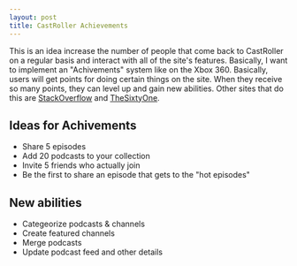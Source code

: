```yaml
---
layout: post
title: CastRoller Achievements
---
```


This is an idea increase the number of people that come back to CastRoller on a regular basis and interact with all of the site's 
features. Basically, I want to implement an "Achivements" system like on the Xbox 360. Basically, users will get points for
doing certain things on the site. When they receive so many points, they can level up and gain new abilities. Other sites that
do this are [StackOverflow](http://stackoverflow.com) and [TheSixtyOne](http://thesixtyone.com). 

Ideas for Achivements 
---
- Share 5 episodes
- Add 20 podcasts to your collection
- Invite 5 friends who actually join
- Be the first to share an episode that gets to the "hot episodes"

New abilities
-----
- Categeorize podcasts & channels
- Create featured channels
- Merge podcasts
- Update podcast feed and other details
